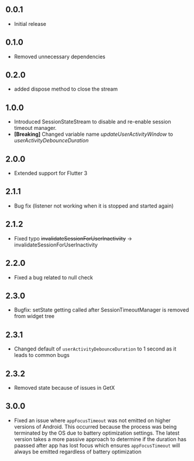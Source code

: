 
## 0.0.1 

* Initial release

## 0.1.0

* Removed unnecessary dependencies

## 0.2.0

* added dispose method to close the stream

## 1.0.0

* Introduced SessionStateStream to disable and re-enable session timeout manager.
* **\[Breaking]** Changed variable name _updateUserActivityWindow_  to _userActivityDebounceDuration_

## 2.0.0

* Extended support for Flutter 3

## 2.1.1

* Bug fix (listener not working when it is stopped and started again)

## 2.1.2

* Fixed typo ~~invalidateSessionForUserInactiviity~~ -> invalidateSessionForUserInactivity

## 2.2.0

* Fixed a bug related to null check

## 2.3.0

* Bugfix: setState getting called after SessionTimeoutManager is removed from widget tree

## 2.3.1

* Changed default of `userActivityDebounceDuration` to 1 second as it leads to common bugs

## 2.3.2

* Removed state because of issues in GetX

## 3.0.0

* Fixed an issue where `appFocusTimeout` was not emitted on higher versions of Android. This occurred because the process was being terminated by the OS due to battery optimization settings. The latest version takes a more passive approach to determine if the duration has paassed after app has lost focus which ensures `appFocusTimeout` will always be emitted regardless of battery optimization
